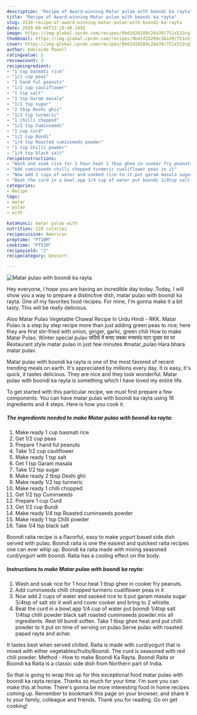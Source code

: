 ```yaml
---
description: "Recipe of Award-winning Matar pulao with boondi ka rayta"
title: "Recipe of Award-winning Matar pulao with boondi ka rayta"
slug: 3138-recipe-of-award-winning-matar-pulao-with-boondi-ka-rayta
date: 2020-09-04T23:19:40.149Z
image: https://img-global.cpcdn.com/recipes/9bd1d2d289c26a39/751x532cq70/matar-pulao-with-boondi-ka-rayta-recipe-main-photo.jpg
thumbnail: https://img-global.cpcdn.com/recipes/9bd1d2d289c26a39/751x532cq70/matar-pulao-with-boondi-ka-rayta-recipe-main-photo.jpg
cover: https://img-global.cpcdn.com/recipes/9bd1d2d289c26a39/751x532cq70/matar-pulao-with-boondi-ka-rayta-recipe-main-photo.jpg
author: Adelaide Powell
ratingvalue: 5
reviewcount: 3
recipeingredient:
- "1 cup basmati rice"
- "1/2 cup peas"
- "1 hand ful peanuts"
- "1/2 cup cauliflower"
- "1 tsp salt"
- "1 tsp Garam masala"
- "1/2 tsp sugar"
- "2 tbsp Deshi ghii"
- "1/2 tsp turmeric"
- "1 chilli chopped"
- "1/2 tsp Cuminseeds"
- "1 cup Curd"
- "1/2 cup Bundi"
- "1/4 tsp Roasted cuminseeds powder"
- "1 tsp Chilli powder"
- "1/4 tsp black salt"
recipeinstructions:
- "Wash and soak rice for 1 hour.heat 1 tbsp ghee in cooker fry peanuts."
- "Add cuminseeds chilli chopped turmeric cualiflower peas in it"
- "Now add 2 cups of water and saoked rice to it.put garam masala sugar 3/4tsp of salt stir it well and cover cooker and bring to 2 whistle."
- "Beat the curd in a bowl.app 1/4 cup of water put boondi 1/4tsp salt 1/4tsp chilli powder black salt roasted cuminseeds powder.mix all ingredients. Rest till bundi soften. Take 1 tbsp ghee heat and put chilli powder to it put on time of serving on pulao.Serve pulao with roasted papad rayta and achar."
categories:
- Recipe
tags:
- matar
- pulao
- with

katakunci: matar pulao with 
nutrition: 228 calories
recipecuisine: American
preptime: "PT10M"
cooktime: "PT51M"
recipeyield: "2"
recipecategory: Dessert

---
```



![Matar pulao with boondi ka rayta](https://img-global.cpcdn.com/recipes/9bd1d2d289c26a39/751x532cq70/matar-pulao-with-boondi-ka-rayta-recipe-main-photo.jpg)

Hey everyone, I hope you are having an incredible day today. Today, I will show you a way to prepare a distinctive dish, matar pulao with boondi ka rayta. One of my favorites food recipes. For mine, I'm gonna make it a bit tasty. This will be really delicious.

Aloo Matar Pulao Vegetable Chawal Recipe In Urdu Hindi - RKK. Matar Pulao is a step by step recipe more than just adding green peas to rice; here they are first stir-fried with onion, ginger, garlic, green chili How to make Matar Pulao. Winter special pulav सर्दियों में बनाए सबका मनपसंद मटर पुलाव घर पर Restaurant style matar pulao in just few minutes #matar_pulao Hara bhara matar pulav.

Matar pulao with boondi ka rayta is one of the most favored of recent trending meals on earth. It's appreciated by millions every day. It is easy, it's quick, it tastes delicious. They are nice and they look wonderful. Matar pulao with boondi ka rayta is something which I have loved my entire life.


To get started with this particular recipe, we must first prepare a few components. You can have matar pulao with boondi ka rayta using 16 ingredients and 4 steps. Here is how you cook it.

<!--inarticleads1-->

##### The ingredients needed to make Matar pulao with boondi ka rayta:

1. Make ready 1 cup basmati rice
1. Get 1/2 cup peas
1. Prepare 1 hand ful peanuts
1. Take 1/2 cup cauliflower
1. Make ready 1 tsp salt
1. Get 1 tsp Garam masala
1. Take 1/2 tsp sugar
1. Make ready 2 tbsp Deshi ghii
1. Make ready 1/2 tsp turmeric
1. Make ready 1 chilli chopped
1. Get 1/2 tsp Cuminseeds
1. Prepare 1 cup Curd
1. Get 1/2 cup Bundi
1. Make ready 1/4 tsp Roasted cuminseeds powder
1. Make ready 1 tsp Chilli powder
1. Take 1/4 tsp black salt


Boondi raita recipe is a flavorful, easy to make yogurt based side dish served with pulao. Boondi raita is one the easiest and quickest raita recipes one can ever whip up. Boondi ka raita made with mixing seasoned curd/yogurt with boondi. Raita has a cooling effect on the body. 

<!--inarticleads2-->

##### Instructions to make Matar pulao with boondi ka rayta:

1. Wash and soak rice for 1 hour.heat 1 tbsp ghee in cooker fry peanuts.
1. Add cuminseeds chilli chopped turmeric cualiflower peas in it
1. Now add 2 cups of water and saoked rice to it.put garam masala sugar 3/4tsp of salt stir it well and cover cooker and bring to 2 whistle.
1. Beat the curd in a bowl.app 1/4 cup of water put boondi 1/4tsp salt 1/4tsp chilli powder black salt roasted cuminseeds powder.mix all ingredients. Rest till bundi soften. Take 1 tbsp ghee heat and put chilli powder to it put on time of serving on pulao.Serve pulao with roasted papad rayta and achar.


It tastes best when served chilled. Raita is made with curd/yogurt that is mixed with either vegetables/fruits/Boondi. The curd is seasoned with red chili powder. Method - How to make Boondi Ka Rayta. Boondi Raita or Boondi ka Raita is a classic side dish from Northern part of India. 

So that is going to wrap this up for this exceptional food matar pulao with boondi ka rayta recipe. Thanks so much for your time. I'm sure you can make this at home. There's gonna be more interesting food in home recipes coming up. Remember to bookmark this page on your browser, and share it to your family, colleague and friends. Thank you for reading. Go on get cooking!
